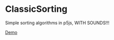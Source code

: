 # ClassicSorting
Simple sorting algorithms in p5js, WITH SOUNDS!!!

[Demo](https://bobingstern.github.io/ClassicSorting/SortingP5-main/)
